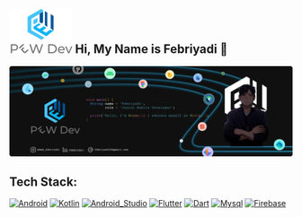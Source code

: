 ## ![Frame 3](https://github.com/pebbDev/pebbDev/blob/main/myLogo.png) Hi, My Name is Febriyadi 👋

![Banner](https://github.com/pebbDev/pebbDev/blob/main/Banner%20(1).png)

## Tech Stack:
[![Android](https://img.shields.io/badge/Android-3DDC84?style=for-the-badge&logo=android&logoColor=white&labelColor=101010)]()
[![Kotlin](https://img.shields.io/badge/Kotlin-C7BFFF?style=for-the-badge&logo=kotlin&logoColor=white&labelColor=101010)]()
[![Android_Studio](https://img.shields.io/badge/Android_Studio-3DDC84?style=for-the-badge&logo=android-studio&logoColor=white&labelColor=101010)]()
[![Flutter](https://img.shields.io/badge/Flutter-47C5FB?style=for-the-badge&logo=Flutter&logoColor=white&labelColor=101010)]()
[![Dart](https://img.shields.io/badge/Dart-82F4EB?style=for-the-badge&logo=Dart&logoColor=white&labelColor=101010)]()
[![Mysql](https://img.shields.io/badge/Mysql-4479A1?style=for-the-badge&logo=Mysql&logoColor=white&labelColor=101010)]()
[![Firebase](https://img.shields.io/badge/Firebase-FFCA28?style=for-the-badge&logo=firebase&logoColor=white&labelColor=101010)]()
</br>
